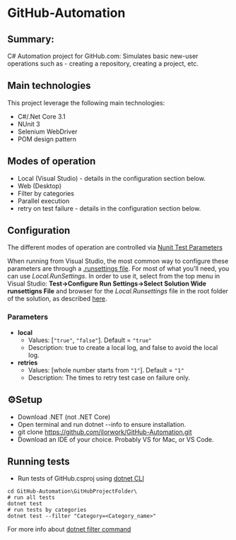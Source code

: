 # GitHub-Automation

 ## Summary:
C# Automation project for GitHub.com: 
Simulates basic new-user operations such as - creating a repository, creating a project, etc.

## Main technologies
This project leverage the following main technologies:
* C#/.Net Core 3.1
* NUnit 3
* Selenium WebDriver
* POM design pattern

## Modes of operation
* Local (Visual Studio) - details in the configuration section below.
* Web (Desktop)
* Filter by categories
* Parallel execution
* retry on test failure - details in the configuration section below.

## Configuration
The different modes of operation are controlled via [Nunit Test Parameters](https://docs.nunit.org/articles/nunit/writing-tests/TestContext.html#testparameters)

When running from Visual Studio, the most common way to configure these parameters are through a [.runsettings file](https://docs.microsoft.com/en-us/visualstudio/test/configure-unit-tests-by-using-a-dot-runsettings-file?view=vs-2019). For most of what you'll need, you can use *Local.RunSettings*. In order to use it, select from the top menu in Visual Studio: **Test->Configure Run Settings->Select Solution Wide runsettigns File** and browser for the *Local.Runsettings* file in the root folder of the solution, as described [here](https://docs.microsoft.com/en-us/visualstudio/test/configure-unit-tests-by-using-a-dot-runsettings-file?view=vs-2019#manually-select-the-run-settings-file).

### Parameters

* **local**
  * Values: [`"true"`, `"false"`]. Default = `"true"`
  * Description: true to create a local log, and false to avoid the local log.
* **retries**
  * Values: [whole number starts from `"1"`]. Default = `"1"`
  * Description: The times to retry test case on failure only.

## ⚙️Setup
* Download .NET (not .NET Core)
* Open terminal and run dotnet --info to ensure installation.
* git clone https://github.com/ilorwork/GitHub-Automation.git
* Download an IDE of your choice. Probably VS for Mac, or VS Code.

## Running tests
* Run tests of GitHub.csproj using [dotnet CLI](https://docs.microsoft.com/en-us/dotnet/core/tools/)
```
cd GitHub-Automation\GitHubProjectFolder\
# run all tests
dotnet test
# run tests by categories
dotnet test --filter "Category=<Category_name>"
```
For more info about [dotnet filter command](https://docs.microsoft.com/en-us/dotnet/core/tools/dotnet-test#filter-option-details)
